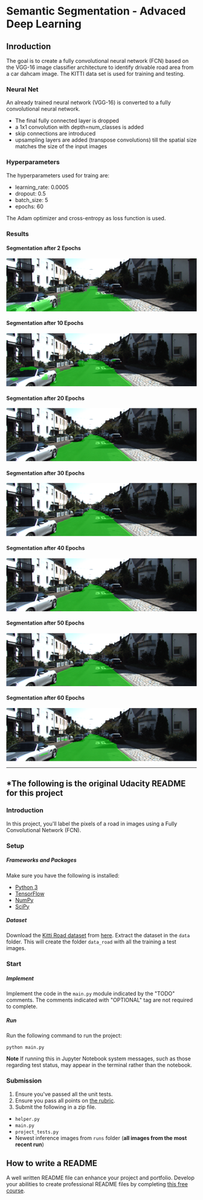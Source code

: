 # Semantic Segmentation - Advaced Deep Learning

## Inroduction
The goal is to create a fully convolutional neural network (FCN) based on the VGG-16 image classifier architecture to identify drivable road area from a car dahcam image. The KITTI data set is used for training and testing.

### Neural Net
An already trained neural network (VGG-16) is converted to a fully convolutional neural network.
- The final fully connected layer is dropped
- a 1x1 convolution with depth=num_classes is added
- skip connections are introduced
- upsampling layers are added (transpose convolutions) till the spatial size matches the size of the input images

### Hyperparameters
The hyperparameters used for traing are:
- learning_rate: 0.0005
- dropout: 0.5
- batch_size: 5
- epochs: 60

The Adam optimizer and cross-entropy as loss function is used.

### Results

#### Segmentation after 2 Epochs
![segmentation_2](./media_readme/segmentation_after_epoch_2.png)

#### Segmentation after 10 Epochs
![segmentation_10](./media_readme/segmentation_after_epoch_10.png)

#### Segmentation after 20 Epochs
![segmentation_20](./media_readme/segmentation_after_epoch_20.png)

#### Segmentation after 30 Epochs
![segmentation_30](./media_readme/segmentation_after_epoch_30.png)

#### Segmentation after 40 Epochs
![segmentation_40](./media_readme/segmentation_after_epoch_40.png)

#### Segmentation after 50 Epochs
![segmentation_50](./media_readme/segmentation_after_epoch_50.png)

#### Segmentation after 60 Epochs
![segmentation_60](./media_readme/segmentation_after_epoch_60.png)

---
## *The following is the original Udacity README for this project

### Introduction
In this project, you'll label the pixels of a road in images using a Fully Convolutional Network (FCN).

### Setup
##### Frameworks and Packages
Make sure you have the following is installed:
 - [Python 3](https://www.python.org/)
 - [TensorFlow](https://www.tensorflow.org/)
 - [NumPy](http://www.numpy.org/)
 - [SciPy](https://www.scipy.org/)
##### Dataset
Download the [Kitti Road dataset](http://www.cvlibs.net/datasets/kitti/eval_road.php) from [here](http://www.cvlibs.net/download.php?file=data_road.zip).  Extract the dataset in the `data` folder.  This will create the folder `data_road` with all the training a test images.

### Start
##### Implement
Implement the code in the `main.py` module indicated by the "TODO" comments.
The comments indicated with "OPTIONAL" tag are not required to complete.
##### Run
Run the following command to run the project:
```
python main.py
```
**Note** If running this in Jupyter Notebook system messages, such as those regarding test status, may appear in the terminal rather than the notebook.

### Submission
1. Ensure you've passed all the unit tests.
2. Ensure you pass all points on [the rubric](https://review.udacity.com/#!/rubrics/989/view).
3. Submit the following in a zip file.
 - `helper.py`
 - `main.py`
 - `project_tests.py`
 - Newest inference images from `runs` folder  (**all images from the most recent run**)
 
 ## How to write a README
A well written README file can enhance your project and portfolio.  Develop your abilities to create professional README files by completing [this free course](https://www.udacity.com/course/writing-readmes--ud777).
